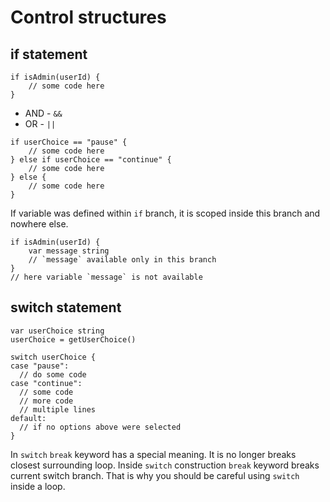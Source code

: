 # Control structures

## if statement

```
if isAdmin(userId) {
    // some code here
}
```

* AND - `&&`
* OR - `||`

```
if userChoice == "pause" {
    // some code here
} else if userChoice == "continue" {
    // some code here
} else {
    // some code here
}
```

If variable was defined within `if` branch, it is scoped inside this branch and nowhere
else.

```
if isAdmin(userId) {
    var message string
    // `message` available only in this branch
}
// here variable `message` is not available
```

## switch statement

```
var userChoice string
userChoice = getUserChoice()

switch userChoice {
case "pause":
  // do some code
case "continue":
  // some code
  // more code
  // multiple lines
default:
  // if no options above were selected
}
```

In `switch` `break` keyword has a special meaning. It is no longer breaks closest
surrounding loop. Inside `switch` construction `break` keyword breaks current switch
branch. That is why you should be careful using `switch` inside a loop.
